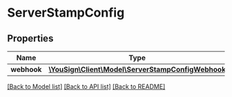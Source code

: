 # ServerStampConfig

## Properties
Name | Type | Description | Notes
------------ | ------------- | ------------- | -------------
**webhook** | [**\YouSign\Client\Model\ServerStampConfigWebhook**](ServerStampConfigWebhook.md) |  | [optional] 

[[Back to Model list]](../README.md#documentation-for-models) [[Back to API list]](../README.md#documentation-for-api-endpoints) [[Back to README]](../README.md)

